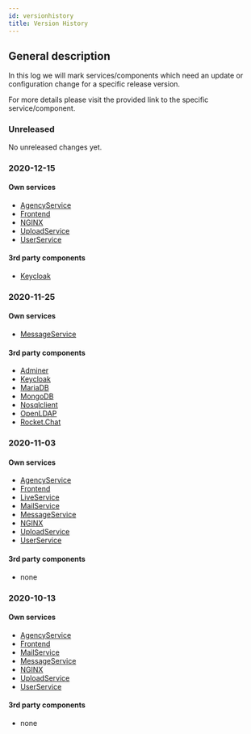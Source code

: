 ```yaml
---
id: versionhistory
title: Version History
---
```


## General description

In this log we will mark services/components which need an update or configuration change for a specific release version.

For more details please visit the provided link to the specific service/component.

### Unreleased

No unreleased changes yet.

### 2020-12-15
#### Own services
 - [AgencyService](../releases/agencyservice.md)
 - [Frontend](../releases/frontend.md)
 - [NGINX](../releases/nginx.md)
 - [UploadService](../releases/uploadservice.md)
 - [UserService](../releases/userservice.md)
 
#### 3rd party components
 - [Keycloak](../releases/keycloak.md)

### 2020-11-25
#### Own services
 - [MessageService](../releases/messageservice.md)
 
#### 3rd party components
 - [Adminer](../releases/adminer.md)
 - [Keycloak](../releases/keycloak.md)
 - [MariaDB](../releases/mariadb.md)
 - [MongoDB](../releases/mongodb.md)
 - [Nosqlclient](../releases/nosqlclient.md)
 - [OpenLDAP](../releases/openldap.md)
 - [Rocket.Chat](../releases/rocketchat.md)

### 2020-11-03
#### Own services
 - [AgencyService](../releases/agencyservice.md)
 - [Frontend](../releases/frontend.md)
 - [LiveService](../releases/liveservice.md)
 - [MailService](../releases/mailservice.md)
 - [MessageService](../releases/messageservice.md)
 - [NGINX](../releases/nginx.md)
 - [UploadService](../releases/uploadservice.md)
 - [UserService](../releases/userservice.md)
 
#### 3rd party components
 - none

### 2020-10-13
#### Own services
 - [AgencyService](../releases/agencyservice.md)
 - [Frontend](../releases/frontend.md)
 - [MailService](../releases/mailservice.md)
 - [MessageService](../releases/messageservice.md)
 - [NGINX](../releases/nginx.md)
 - [UploadService](../releases/uploadservice.md)
 - [UserService](../releases/userservice.md)
 
#### 3rd party components
 - none